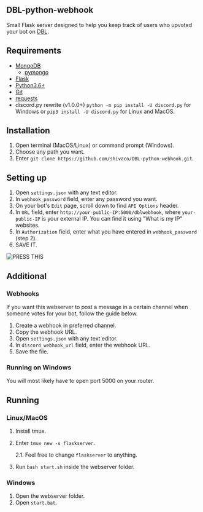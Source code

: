 ## DBL-python-webhook
Small Flask server designed to help you keep track of users who upvoted your bot on [DBL](https://discordbots.org/).

## Requirements

* [MongoDB](https://www.mongodb.com/download-center/community)
  * [pymongo](https://api.mongodb.com/python/current/installation.html)
* [Flask](https://pypi.org/project/Flask/1.0.2/)
* [Python3.6+](https://www.python.org/downloads/release/python-360/)
* [Git](https://git-scm.com/downloads)
* [requests](https://pypi.org/project/requests/)
* discord.py rewrite (v1.0.0+) `python -m pip install -U discord.py` for Windows or `pip3 install -U discord.py` for Linux and MacOS.

## Installation

1. Open terminal (MacOS/Linux) or command prompt (Windows).
2. Choose any path you want.
3. Enter `git clone https://github.com/shivaco/DBL-python-webhook.git`.

## Setting up

1. Open `settings.json` with any text editor.
2. In `webhook_password` field, enter any password you want.
3. On your bot's `Edit` page, scroll down to find `API Options` header.
4. In `URL` field, enter `http://your-public-IP:5000/dblwebhook`, where `your-public-IP` is your external IP. You can find it using "What is my IP" websites.
5. In `Authorization` field, enter what you have entered in `webhook_password` (step 2).
6. SAVE IT.

![PRESS THIS](https://i.imgur.com/OS493w6.png)

## Additional

### Webhooks

If you want this webserver to post a message in a certain channel when someone votes for your bot, follow the guide below.

1. Create a webhook in preferred channel.
2. Copy the webhook URL.
3. Open `settings.json` with any text editor.
4. In `discord_webhook_url` field, enter the webhook URL.
5. Save the file.

### Running on Windows

You will most likely have to open port 5000 on your router.

## Running

### Linux/MacOS

1. Install tmux.
2. Enter `tmux new -s flaskserver`.

   2.1. Feel free to change `flaskserver` to anything.
3. Run `bash start.sh` inside the webserver folder.

### Windows

1. Open the webserver folder.
2. Open `start.bat`.

